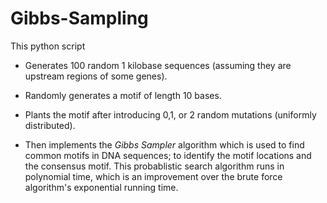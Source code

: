 # Gibbs-Sampling
This python script <br>
* Generates 100 random 1 kilobase sequences (assuming they are upstream regions of some genes). <br>

* Randomly generates a motif of length 10 bases.<br>

* Plants the motif after introducing 0,1, or 2 random mutations (uniformly distributed). <br>

* Then implements the *Gibbs Sampler* algorithm which is used to find common motifs in DNA sequences; to identify the motif locations and the consensus motif. This probablistic search algorithm runs in polynomial time, which is an improvement over the brute force algorithm's exponential running time.<br>
